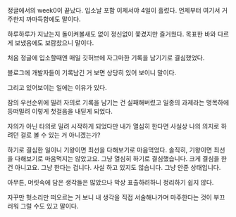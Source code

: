 정글에서의 week0이 끝났다. 입소날 포함 이제서야 4일이 흘렀다. 언제부터 여기서 거주한지 까마득함에도 말이다.

하루하루가 지났는지 돌이켜볼새도 없이 정신없이 쫓겼지만 즐거웠다. 목표한 바와 다르게 보냈음에도 보람찼으니 말이다.

처음 정글에 입소할때엔 매일 깃허브에 자그마한 기록을 남기기로 결심했었다.

블로그에 개발자들이 기록남긴 거 보면 상당히 있어 보이니 말이다.

그리고 있어보이는 일에는 이유가 있다.

잠의 우선순위에 밀려 자의로 기록을 남기는 건 실패해버렸고 일종의 과제라는 명목하에 등떠밀려 이렇게 첫걸음을 내딛게 되었다.

자의가 아닌 타의로 밀려 시작하게 되었다만 내가 열심히 한다면 사실상 나의 의지로 하려던 걸로 볼 수 있는 거 아니겠는가?

하기로 결심한 일이니 기왕이면 최선을 다해보기로 마음먹었다. 
솔직히, 기왕이면 최선을 다해보기로 마음먹지는 않았고요.
그냥 열심히 하기로 결심했습니다.
크게 결심을 한 건 아니고요.
그냥 한다는 겁니다.
사실 하고 있지도 않습니다.
그냥 안준 상태입니다.

아무튼, 머릿속에 담은 생각들은 많았으나 막상 표출하려하니 정리하기 쉽지 않다.

자꾸만 헛소리만 떠오르는 거 보니 내 생각을 직접 서술해나가며 마주한다는 것이 부끄러워 그럴 수도 있고 말이다.
